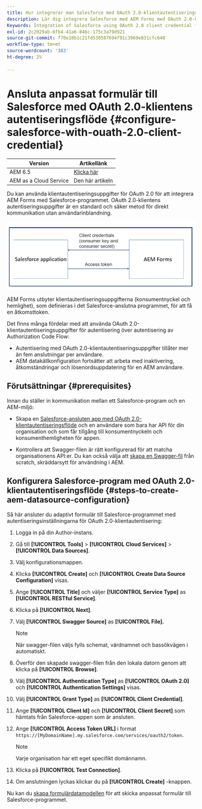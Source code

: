 ```yaml
---
title: Hur integrerar man Salesforce med OAuth 2.0-klientautentiseringsflödet med AEM Forms?
description: Lär dig integrera Salesforce med AEM Forms med OAuth 2.0-klientautentiseringsflödet.
Keywords: Integration of Salesforce using OAuth 2.0 client credential flow, salesforce integration with oauth2 using client credential flow, salesforce and client credential integration
exl-id: 2c2029ab-6fb4-41a6-846c-175c3a79d921
source-git-commit: f70e18b1c21fd530587694f91c3969e831cfc640
workflow-type: tm+mt
source-wordcount: '383'
ht-degree: 2%

---
```


# Ansluta anpassat formulär till Salesforce med OAuth 2.0-klientens autentiseringsflöde {#configure-salesforce-with-ouath-2.0-client-credential}

| Version | Artikellänk |
| -------- | ---------------------------- |
| AEM 6.5 | [Klicka här](https://experienceleague.adobe.com/docs/experience-manager-65/forms/form-data-model/oauth2-client-credentials-flow-for-server-to-server-integration.html) |
| AEM as a Cloud Service | Den här artikeln |

Du kan använda klientautentiseringsuppgifter för OAuth 2.0 för att integrera AEM Forms med Salesforce-programmet. OAuth 2.0-klientens autentiseringsuppgifter är en standard och säker metod för direkt kommunikation utan användarinblandning.

![Arbetsflöde vid inställning av kommunikation mellan AEM Forms och Salesforce-program](/help/forms/assets/salesforce-workflow.png)

AEM Forms utbyter klientautentiseringsuppgifterna (konsumentnyckel och hemlighet), som definieras i det Salesforce-anslutna programmet, för att få en åtkomsttoken.

Det finns många fördelar med att använda OAuth 2.0-klientautentiseringsuppgifter för autentisering över autentisering av Authorization Code Flow:

* Autentisering med OAuth 2.0-klientautentiseringsuppgifter tillåter mer än fem anslutningar per användare.
* AEM datakällkonfiguration fortsätter att arbeta med inaktivering, åtkomständringar och lösenordsuppdatering för en AEM användare.

## Förutsättningar {#prerequisites}

Innan du ställer in kommunikation mellan ett Salesforce-program och en AEM-miljö:

* Skapa en [Salesforce-ansluten app med OAuth 2.0-klientautentiseringsflöde](https://help.salesforce.com/s/articleView?id=sf.connected_app_client_credentials_setup.htm&amp;type=5) och en användare som bara har API för din organisation och som får tillgång till konsumentnyckeln och konsumenthemligheten för appen.

* Kontrollera att Swagger-filen är rätt konfigurerad för att matcha organisationens API:er. Du kan också välja att [skapa en Swagger-fil](https://experienceleague.adobe.com/docs/experience-manager-learn/cloud-service/forms/integrate-with-salesforce/describe-rest-api.html) från scratch, skräddarsytt för användning i AEM.


## Konfigurera Salesforce-program med OAuth 2.0-klientautentiseringsflöde {#steps-to-create-aem-datasource-configuration}

Så här ansluter du adaptivt formulär till Salesforce-programmet med autentiseringsinställningarna för OAuth 2.0-klientautentisering:

1. Logga in på din Author-instans.
1. Gå till **[!UICONTROL Tools]** > **[!UICONTROL Cloud Services]** > **[!UICONTROL Data Sources]**.
1. Välj konfigurationsmappen.
1. Klicka **[!UICONTROL Create]** och **[!UICONTROL Create Data Source Configuration]** visas.
1. Ange **[!UICONTROL Title]** och väljer **[!UICONTROL Service Type]** as **[!UICONTROL RESTful Service]**.
1. Klicka på **[!UICONTROL Next]**.
1. Välj **[!UICONTROL Swagger Source]** as **[!UICONTROL File].**

   >[!NOTE]
   >
   > När swagger-filen väljs fylls schemat, värdnamnet och bassökvägen i automatiskt.

1. Överför den skapade swagger-filen från den lokala datorn genom att klicka på **[!UICONTROL Browse]**.
1. Välj **[!UICONTROL Authentication Type]** as **[!UICONTROL OAuth 2.0]** och **[!UICONTROL Authentication Settings]** visas.
1. Välj **[!UICONTROL Grant Type]** as **[!UICONTROL Client Credential]**.
1. Ange **[!UICONTROL Client Id]** och **[!UICONTROL Client Secret]** som hämtats från Salesforce-appen som är ansluten.
1. Ange **[!UICONTROL Access Token URL]** i format
   `https://[MyDomainName].my.salesforce.com/services/oauth2/token`.

   >[!NOTE]
   >
   > Varje organisation har ett eget specifikt domännamn.

1. Klicka på **[!UICONTROL Test Connection]**.
1. Om anslutningen lyckas klickar du på **[!UICONTROL Create]** -knappen.

Nu kan du [skapa formulärdatamodellen](/help/forms/create-form-data-models.md) för att skicka anpassat formulär till Salesforce-programmet.


